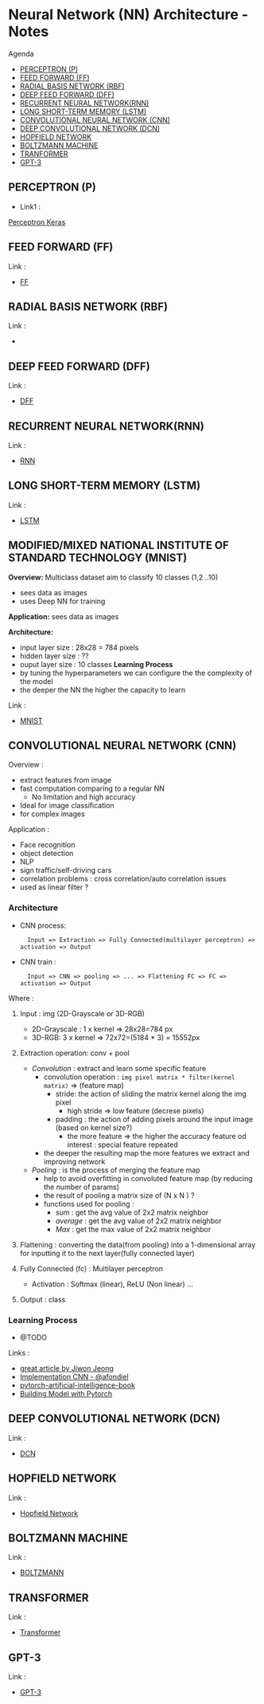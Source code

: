# Neural Network (NN) Architecture - Notes

Agenda
- [PERCEPTRON (P)](#perceptron-p)
- [FEED FORWARD (FF)](#feed-forward-ff)
- [RADIAL BASIS NETWORK (RBF)](#radial-basis-network-rbf)
- [DEEP FEED FORWARD (DFF)](#deep-feed-forward-dff)
- [RECURRENT NEURAL NETWORK(RNN)](#recurrent-neural-networkrnn)
- [LONG SHORT-TERM MEMORY (LSTM)](#long-short-term-memory-lstm)
- [CONVOLUTIONAL NEURAL NETWORK (CNN)](#convolutional-neural-network-cnn)
- [DEEP CONVOLUTIONAL NETWORK (DCN)](#deep-convolutional-network-dcn)
- [HOPFIELD NETWORK](#hopfield-network)
- [BOLTZMANN MACHINE](#boltzmann-machine)
- [TRANFORMER](#tranformer)
- [GPT-3](#gpt-3)


## PERCEPTRON (P)
- Link1 : 
  
[Perceptron Keras](https://github.com/afondiel/research-notes/blob/master/ai/ml-notes/deep-learning-notes/neural-nets/perpectron-model-keras.ipynb)
## FEED FORWARD (FF)
Link :
- [FF](https://github.com/afondiel/research-notes/blob/master/ai/ml-notes/deep-learning-notes/neural-nets/perpectron-model-keras.ipynb)
## RADIAL BASIS NETWORK (RBF)
Link : 
- [](#) 
## DEEP FEED FORWARD (DFF)
Link : 
- [DFF](https://github.com/afondiel/research-notes/blob/master/ai/ml-notes/deep-learning-notes/neural-nets/deep-neural-network-keras.ipynb) 
## RECURRENT NEURAL NETWORK(RNN)
Link : 
- [RNN](https://github.com/afondiel/research-notes/blob/master/ai/ml-notes/deep-learning-notes/neural-nets/recurrent_neural_network_LSTM_notes.ipynb) 
## LONG SHORT-TERM MEMORY (LSTM) 
Link : 
- [LSTM](https://github.com/afondiel/research-notes/blob/master/ai/ml-notes/deep-learning-notes/neural-nets/recurrent_neural_network_LSTM_notes.ipynb)
## MODIFIED/MIXED NATIONAL INSTITUTE OF STANDARD TECHNOLOGY (MNIST)
**Overview:** Multiclass dataset aim to classify 10 classes (1,2 ..10)
- sees data as images
- uses Deep NN for training
  
**Application:** sees data as images

**Architecture:**
- input layer size : 28x28 = 784 pixels
- hidden layer size : ??
- ouput layer size : 10 classes
**Learning Process**
- by tuning the hyperparameters we can configure the the complexity of the model
- the deeper the NN the higher the capacity to learn
  
Link : 
- [MNIST](https://github.com/afondiel/research-notes/blob/master/ai/ml-notes/deep-learning-notes/neural-nets/MNIST%20Image%20Recognition.ipynb)
## CONVOLUTIONAL NEURAL NETWORK (CNN)
Overview : 
- extract features from image
- fast computation comparing to a regular NN
  - No limitation and high accuracy
- Ideal for image classification
- for complex images

  
Application :
- Face recognition
- object detection
- NLP
- sign traffic/self-driving cars
- correlation problems : cross correlation/auto correlation issues
- used as linear filter ? 

### Architecture

- CNN process:


        Input => Extraction => Fully Connected(multilayer perceptron) => activation => Output

- CNN train :

        Input => CNN => pooling => ... => Flattening FC => FC => activation => Output

Where : 
1. Input : img (2D-Grayscale or 3D-RGB)
   - 2D-Grayscale : 1 x kernel => 28x28=784 px 
   - 3D-RGB: 3 x kernel => 72x72=(5184 * 3) = 15552px
2. Extraction operation: conv + pool
   
   - *Convolution* : extract and learn some specific feature
     - convolution operation :  `img pixel matrix * filter(kernel matrix)` => (feature map)
       - stride: the action of sliding the matrix kernel along the img pixel
         - high stride => low feature (decrese pixels)
       - padding : the action of adding pixels around the input image (based on kernel size?)
         - the more feature => the higher the accuracy 
     feature od interest : special feature repeated
     - the deeper the resulting map the more features we extract and improving network
   - *Pooling* : is the process of merging the feature map
     - help to avoid overfitting in convoluted feature map (by reducing the number of params)
     - the result of pooling a matrix size of (N x N ) ?  
     - functions used for pooling : 
       - *sum* : get the avg value of 2x2 matrix neighbor
       - *average* : get the avg value of 2x2 matrix neighbor
       - *Max* :  get the max value of 2x2 matrix neighbor
3. Flattening : converting the data(from pooling) into a 1-dimensional array for inputting it to the next layer(fully connected layer)
4. Fully Connected (fc) : Multilayer perceptron
   - Activation : Softmax (linear), ReLU (Non linear) ...
5. Output : class

### Learning Process
- @TODO



Links : 
- [great article by Jiwon Jeong](https://towardsdatascience.com/the-most-intuitive-and-easiest-guide-for-convolutional-neural-network-3607be47480)
- [Implementation CNN - @afondiel](https://github.com/afondiel/research-notes/blob/master/ai/ml-notes/deep-learning-notes/neural-nets/convolutional-neural-network.ipynb) 
- [pytorch-artificial-intelligence-book](https://github.com/afondiel/research-notes/blob/master/books/ai/pytorch-artificial-intelligence-fundamentals-2020-Jibin-Mathew.pdf)
- [Building Model with Pytorch](https://pytorch.org/tutorials/beginner/introyt/modelsyt_tutorial.html)
## DEEP CONVOLUTIONAL NETWORK (DCN)
Link : 
- [DCN](#)
## HOPFIELD NETWORK
Link :
- [Hopfield Network](https://en.wikipedia.org/wiki/Hopfield_network)
## BOLTZMANN MACHINE
Link : 
-  [BOLTZMANN](#)
## TRANSFORMER
Link : 
- [Transformer](https://github.com/afondiel/research-notes/blob/master/ai/research-papers/Attention%20is%20all%20you%20need%20-%20Google%20Research%20(2017).pdf)
## GPT-3
Link : 
- [GPT-3](https://en.wikipedia.org/wiki/GPT-3)

